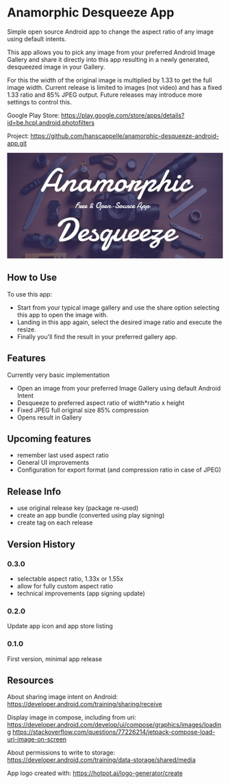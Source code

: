 # Anamorphic Desqueeze App

Simple open source Android app to change the aspect ratio of any image using default intents.

This app allows you to pick any image from your preferred Android Image Gallery and share it directly into this app resulting in a newly generated, desqueezed image in your Gallery.

For this the width of the original image is multiplied by 1.33 to get the full image width. Current release is limited to images (not video) and has a fixed 1.33 ratio and 85% JPEG output. Future releases may introduce more settings to control this.

Google Play Store: https://play.google.com/store/apps/details?id=be.hcpl.android.photofilters

Project: https://github.com/hanscappelle/anamorphic-desqueeze-android-app.git

<img alt="app feature image" src="https://github.com/hanscappelle/anamorphic-desqueeze-android-app/blob/main/screenshots/2znfVZxAjJ9I_1024_500.png"/>

## How to Use

To use this app:

- Start from your typical image gallery and use the share option selecting this app to open the image with.
- Landing in this app again, select the desired image ratio and execute the resize.
- Finally you\'ll find the result in your preferred gallery app.

## Features

Currently very basic implementation

- Open an image from your preferred Image Gallery using default Android Intent
- Desqueeze to preferred aspect ratio of width*ratio x height
- Fixed JPEG full original size 85% compression
- Opens result in Gallery

## Upcoming features

- remember last used aspect ratio
- General UI improvements
- Configuration for export format (and compression ratio in case of JPEG)

## Release Info

- use original release key (package re-used)
- create an app bundle (converted using play signing)
- create tag on each release

## Version History

### 0.3.0

- selectable aspect ratio, 1.33x or 1.55x
- allow for fully custom aspect ratio
- technical improvements (app signing update)

### 0.2.0

Update app icon and app store listing

### 0.1.0

First version, minimal app release

## Resources

About sharing image intent on Android: 
https://developer.android.com/training/sharing/receive

Display image in compose, including from uri:
https://developer.android.com/develop/ui/compose/graphics/images/loading
https://stackoverflow.com/questions/77226214/jetpack-compose-load-uri-image-on-screen

About permissions to write to storage:
https://developer.android.com/training/data-storage/shared/media

App logo created with:
https://hotpot.ai/logo-generator/create
